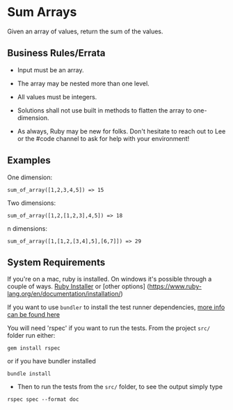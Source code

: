 # Sum Arrays

Given an array of values, return the sum of the values.

## Business Rules/Errata

- Input must be an array.
- The array may be nested more than one level.
- All values must be integers.
- Solutions shall not use built in methods to flatten the array to one-dimension.

- As always, Ruby may be new for folks. Don't hesitate to reach out to Lee or the #code channel to ask for help with your environment!

## Examples

One dimension:
```
sum_of_array([1,2,3,4,5]) => 15
```

Two dimensions:
```
sum_of_array([1,2,[1,2,3],4,5]) => 18
```

n dimensions: 

```
sum_of_array([1,[1,2,[3,4],5],[6,7]]) => 29
```

## System Requirements

If you're on a mac, ruby is installed. On windows it's possible through a couple of ways. 
[Ruby Installer](https://www.ruby-lang.org/en/documentation/installation/#rubyinstaller)
or [other options] (https://www.ruby-lang.org/en/documentation/installation/)


If you want to use `bundler` to install the test runner dependencies, [more info can be found here](https://bundler.io/)


You will need 'rspec' if you want to run the tests. From the project `src/` folder run either:
```
gem install rspec
```

or if you have bundler installed

```
bundle install
```

- Then to run the tests from the `src/` folder, to see the output simply type 
```
rspec spec --format doc
``` 